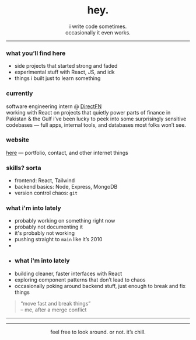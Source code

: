 <h1 align="center">hey.</h1>

<p align="center">
  i write code sometimes. <br />
  occasionally it even works.
</p>

---

### what you’ll find here
- side projects that started strong and faded
- experimental stuff with React, JS, and idk
- things i built just to learn something

### currently
software engineering intern @ [DirectFN](https://www.directfn.com)  
working with React on projects that quietly power parts of finance in Pakistan & the Gulf
i’ve been lucky to peek into some surprisingly sensitive codebases — full apps, internal tools, and databases most folks won’t see.

### website
[here](https://abdull-ah-med.xyz/) — portfolio, contact, and other internet things

### skills? sorta
- frontend: React, Tailwind
- backend basics: Node, Express, MongoDB
- version control chaos: `git`

### what i'm into lately
- probably working on something right now  
- probably not documenting it
- it's probably not working
- pushing straight to `main` like it’s 2010
- 
- ### what i'm into lately
- building cleaner, faster interfaces with React  
- exploring component patterns that don’t lead to chaos
- occasionally poking around backend stuff, just enough to break and fix things


> “move fast and break things”  
> – me, after a merge conflict

---


---

<p align="center">
  feel free to look around. or not. it’s chill.
</p>
